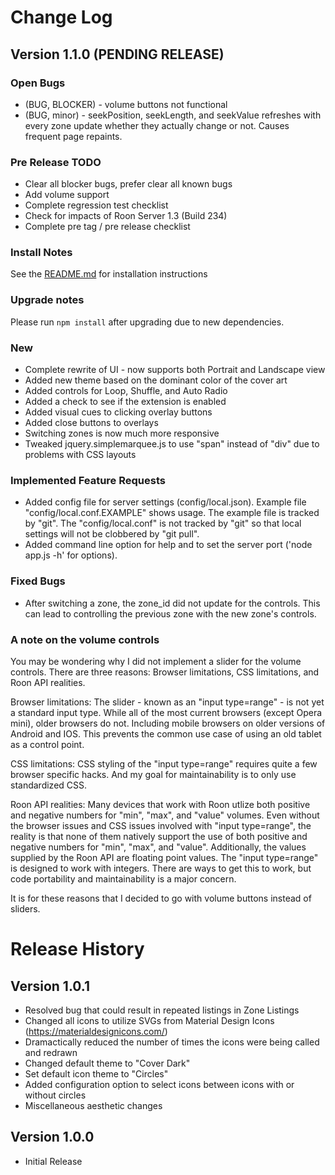 # Change Log
## Version 1.1.0 (PENDING RELEASE)
### Open Bugs
- (BUG, BLOCKER) - volume buttons not functional
- (BUG, minor) - seekPosition, seekLength, and seekValue refreshes with every zone update whether they actually change or not.  Causes frequent page repaints.

### Pre Release TODO
- Clear all blocker bugs, prefer clear all known bugs
- Add volume support
- Complete regression test checklist
- Check for impacts of Roon Server 1.3 (Build 234)
- Complete pre tag / pre release checklist

### Install Notes
See the [README.md](README.md) for installation instructions

### Upgrade notes
Please run `npm install` after upgrading due to new dependencies.

### New
- Complete rewrite of UI - now supports both Portrait and Landscape view
- Added new theme based on the dominant color of the cover art
- Added controls for Loop, Shuffle, and Auto Radio
- Added a check to see if the extension is enabled
- Added visual cues to clicking overlay buttons
- Added close buttons to overlays
- Switching zones is now much more responsive
- Tweaked jquery.simplemarquee.js to use "span" instead of "div" due to problems with CSS layouts

### Implemented Feature Requests
- Added config file for server settings (config/local.json).  Example file "config/local.conf.EXAMPLE" shows usage.  The example file is tracked by "git".  The "config/local.conf" is not tracked by "git" so that local settings will not be clobbered by "git pull".
- Added command line option for help and to set the server port ('node app.js -h' for options).

### Fixed Bugs
- After switching a zone, the zone_id did not update for the controls. This can lead to controlling the previous zone with the new zone's controls.

### A note on the volume controls
You may be wondering why I did not implement a slider for the volume controls.  There are three reasons: Browser limitations, CSS limitations, and Roon API realities.

Browser limitations: The slider - known as an "input type=range" - is not yet a standard input type. While all of the most current browsers (except Opera mini), older browsers do not.  Including mobile browsers on older versions of Android and IOS. This prevents the common use case of using an old tablet as a control point.

CSS limitations: CSS styling of the "input type=range" requires quite a few browser specific hacks.  And my goal for maintainability is to only use standardized CSS.

Roon API realities: Many devices that work with Roon utlize both positive and negative numbers for "min", "max", and "value" volumes.  Even without the browser issues and CSS issues involved with "input type=range", the reality is that none of them natively support the use of both positive and negative numbers for "min", "max", and "value".  Additionally, the values supplied by the Roon API are floating point values. The "input type=range" is designed to work with integers. There are ways to get this to work, but code portability and maintainability is a major concern.

It is for these reasons that I decided to go with volume buttons instead of sliders.

# Release History
## Version 1.0.1
- Resolved bug that could result in repeated listings in Zone Listings
- Changed all icons to utilize SVGs from Material Design Icons (https://materialdesignicons.com/)
- Dramactically reduced the number of times the icons were being called and redrawn
- Changed default theme to "Cover Dark"
- Set default icon theme to "Circles"
- Added configuration option to select icons between icons with or without circles
- Miscellaneous aesthetic changes

## Version 1.0.0
- Initial Release
